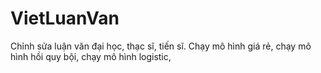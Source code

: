 # VietLuanVan
Chỉnh sửa luận văn đại học, thạc sĩ, tiến sĩ. Chạy mô hình giá rẻ, chạy mô hình hồi quy bội, chạy mô hình logistic, 
